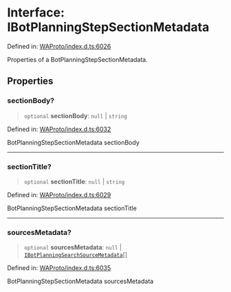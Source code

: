 # Interface: IBotPlanningStepSectionMetadata

Defined in: [WAProto/index.d.ts:6026](https://github.com/Fokusdotid/bail/blob/8b525f9ebcc20cb9acd0f880b6ad58976e38b117/WAProto/index.d.ts#L6026)

Properties of a BotPlanningStepSectionMetadata.

## Properties

### sectionBody?

> `optional` **sectionBody**: `null` \| `string`

Defined in: [WAProto/index.d.ts:6032](https://github.com/Fokusdotid/bail/blob/8b525f9ebcc20cb9acd0f880b6ad58976e38b117/WAProto/index.d.ts#L6032)

BotPlanningStepSectionMetadata sectionBody

***

### sectionTitle?

> `optional` **sectionTitle**: `null` \| `string`

Defined in: [WAProto/index.d.ts:6029](https://github.com/Fokusdotid/bail/blob/8b525f9ebcc20cb9acd0f880b6ad58976e38b117/WAProto/index.d.ts#L6029)

BotPlanningStepSectionMetadata sectionTitle

***

### sourcesMetadata?

> `optional` **sourcesMetadata**: `null` \| [`IBotPlanningSearchSourceMetadata`](IBotPlanningSearchSourceMetadata.md)[]

Defined in: [WAProto/index.d.ts:6035](https://github.com/Fokusdotid/bail/blob/8b525f9ebcc20cb9acd0f880b6ad58976e38b117/WAProto/index.d.ts#L6035)

BotPlanningStepSectionMetadata sourcesMetadata
